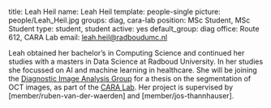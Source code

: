 title: Leah Heil
name: Leah Heil
template: people-single 
picture: people/Leah_Heil.jpg
groups: diag, cara-lab 
position: MSc Student, MSc Student
type: student, student
active: yes 
default_group: diag 
office: Route 612, CARA Lab
email: leah.heil@radboudumc.nl

Leah obtained her bachelor’s in Computing Science and continued her studies with a masters in Data Science at Radboud University. In her studies she focussed on AI and machine learning in healthcare. She will be joining the [Diagnostic Image Analysis Group](http://www.diagnijmegen.nl) for a thesis on the segmentation of OCT images, as part of the [CARA Lab](https://www.cara-ai-lab.nl/). Her project is supervised by [member/ruben-van-der-waerden] and [member/jos-thannhauser]. 
